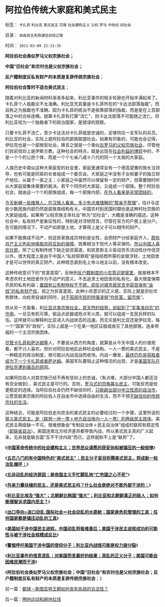 # 阿拉伯传统大家庭和美式民主

标签： `卡扎菲` `利比亚` `美式民主` `宗族` `社会建构主义` `父权` `罗马` `中世纪` `旧社会` 

目录： `自由民主宪政通往奴役之路`

时间： `2011-03-09 22:13:35`

**阿拉伯社会类似罗马父权宗族社会；**

**中国“旧社会”和农村也是父权宗族社会；**

**反户籍制度反私有财产的本质是复辟传统宗族社会**；

**阿拉伯社会暂时不适合美式民主**；

随着对利比亚的新闻材料渐渐多起来，利比亚事件的相关轮廓也开始丰满起来了。卡扎菲个人独裁论不太准确。利比亚充其量是卡扎菲所在的“卡达法部落独裁”。而且称之为独裁也不准确，因为卡扎菲的统治不是依靠部落的独裁，而是是在上百部落之中的合纵连横。就算卡扎菲有打算“流亡”，则卡达法部落不可能随之流亡。将利比亚视为一个独裁者下的政治国家，是错误的观察。

只要卡扎菲不流亡，至少卡达法对卡扎菲就是忠诚的，足够供应一支军队的兵员。利比亚的社会，实际上是阿拉伯的部族联盟社会。如果有印象的，可能也会记得，伊拉克也是一个部族型社会。换言之就是一个类似[古罗马的父权宗族社会](../../../2010/8/13/罗马共和国和罗马帝国的统治阶级.md)，尽管他们目前信仰上是伊斯兰教。这种社会的特点，就是出现在[社会利益的博弈](../../../2009/1/29/平均主义、社会公平和效率，及社会利益博羿.md)中的，不是一个个的公民个体，而是一个个七亲八戚十八代的同一个太祖的大家庭。

人类历史中类似这种大家庭型的社会里，家庭里通常会有一个德高望重的族长当领导，也有可能是同辈的长者组成一个委员会。大家庭之中没有子女和妻子的独立财产地位，从属于一家之主；小家庭之中虽然可以保留有一定的财产，但需要随时听从大家庭按集体需要的裁决。若干个同宗的大家庭，又组成一个部族。整个阿拉伯社会，就由这一个个的部族组成，每一个部族内部，[在外人看来是非常团结的](../../../2009/11/5/儒家孟子至圣！摒弃封建忠孝道德枷锁.md)。

[今天新疆一些维族人，在汉族人看来，多少有点难理解的“帮亲不帮理](../../../2009/7/13/民主自治社区可大大增进维族对中国社会的向心力.md)”，估计与这些少数民族内部仍然是部族类结构有关。中国农村到民国时期也是这种村社宗族的大家庭组成。如果用“父权宗族主体社会”称为“旧社会”，大概是准确的描述。这种社会中，私有财产是象征性的，特别是对浮财而言。尽管在官方的户册上是分户。在可能的情况下，不动产如房屋土地，才算得上是父子可以相传的财产。

如果不能换成不动产，则这些家族成员特别是女性，会把财产分给家庭齐人，[颇有共产主义色彩地换取共同互助的保障](../../../2010/4/26/茅于轼先生学术体系有明显漏洞.md)。效果相当于现代人等买保险。[所以中国人喜欢炒房](../../../2010/3/30/中国人好赌的原因.md)，除了公有制传统下缺乏投资渠道，和凯恩斯主义驱动货币流动性炒作信贷以外，很大程度上是由于中国人“私财原罪观”是指经商所需的金银浮财，土地田舍才是可以世传的真正财产。此种观念直到毛上帝斗地主以前，没有根本改变。

这种传统意识下的“贫富差距”，反映到[反户籍制度的小农意识提案里](../../../2010/3/6/为户籍制度正名，是民主启蒙的关键一环.md)，就是根本不考虑农村土地田舍作为不动产的意义，不去追求土地田舍的私有化，最大限度保障农民的私有利益；[置国有公有制特权于不顾，却反对城市居民含辛茹苦保有“金钱”的私有财产权](../../../2009/10/13/两千年社稷延寿之九字真言.md)，视之为贫富差距。此种小农意识的正义感，实际上就是宗社优势群体，向权贵投诚的同时，[对于孤弱市民的恃强凌弱“均贫富，留宗族](../../../2009/10/13/城市平民利益一直经受着联合打击.md)”。

但从另一方面看，利[比亚这类宗族社会，其天然的纽带，却起到了“军事准动员”的作用](../../../2010/12/12/为什么专制帝国灭亡后多是蛮族胜出？.md)。一旦见有机可乘，偷运点武器或抢点军火库，就可以组成一支民兵样的队伍。这样就可以解释利比亚进入内战状态的迅速。而无论是利比亚还是伊拉克，每一个“国家”的“政权”，实际上就是一个在某一地区征服或收买了其他部族，连亲带戚的一个主流宗族团体。

[尽管卡扎菲和萨达姆等](../../../2011/3/8/对美国而言最好的结果；添乱的正义分子；.md)人，不要说从西方的角度，就算是从今天中国人的价值观看，都不讨人喜欢。但针对阿拉伯地区此种社会结构，一人一票的美式民主，不是一种稳定的政治制度，很可能以内战混战而收场。内战一爆发，[最终仍在是获胜者成为下一个卡扎菲或者萨达姆](../../../2011/3/8/利比亚内战很可能是权力层分裂.md)。美国军队要阻止这种情况的出现，才是[美国军队在伊拉克遭到袭击的原](../../../2011/3/8/美国干涉的动机利益和代价.md)因。

如果阿拉伯人对其宗族已经不再有信仰上的忠诚，（有点难，大部分中国人都还没有完全做到），美式民主是可行的。否则，[罗马式的宗族寡头民主](../../../2010/8/9/罗马的客民和奴隶的区别.md)，可能反而是给更稳定的选择。当阿拉伯社会仍然不缺信仰时，[只能辟出部分中立性质的自治市](../../../2011/3/7/资本主义前的行会户籍制度和农民工.md)，让愿意脱离宗族的阿拉伯人在自由市中选择自由的生活，而不干预[不缺信仰的传统宗社的生活](../../../2010/5/6/为什么“缺乏信仰”的社会总是生机勃勃？.md)。

这种结合，可能是阿拉伯走向完全的美式民主的必要经过的一个步骤。这里所说的[狭义美式民主，是（联邦一地一票＋地方自治体内一人一票）的两级民主政体](../../../2011/2/23/知其然，所以然，何以然，以何然.md)。美式民主两级缺一不可。很难想象由“专制自治体＋民主自治体”组成的联邦有稳定性（[即联省自治](../../../2011/1/10/“联省自治”军阀混战必定导致中央集权.md)）。美国连南北方经济差异都导致内战，所以美式民主真的广义起来，无非就是联合国“互不干涉内政”而已，这样就称不上是“联邦”了。

《[**中国革命传统中的社会建构主义；世界民众请愿的获妥协和被镇压的一般规律**](../../../2011/2/22/中国传统文化愚昧的社会建构主义.md)》

《[**五花八门的有中国特色的“美式民主”；民主分子盲目折腾美式民主，将成新一轮治乱循环；**](../../../2011/2/23/知其然，所以然，何以然，以何然.md)》

《[**北非动乱的经济原因；美帝国主义手忙脚乱地“亡穷国之心不死”**](http://hi.baidu.com/darthchn/blog/item/d1a40e4495a6bd32cffca3e2.html)》

《[**外来力量扶植的民主，还是美式民主吗？什么社会是绝对不能外部干涉的；**](../../../2011/2/24/外来扶植的民主还是美式民主吗.md)》

《[**利比亚比埃及“强大”；北朝鲜比韩国“强大”；利比亚和北朝鲜真正的敌人；如何能理智诉求国内民主？**](../../../2011/2/24/那种人是北非国家的敌人？.md)》

《[**出口导向=进口动乱;国际社会＝社会动乱的水密舱；国家是危机管理的工具；任何国家都是镇压动乱的工具**](../../../2011/2/25/非洲动乱的逻辑和极端分子.md)》

《[**美国如干涉中国民主进程，中国动乱将极难善后；美国干涉民主进程成功的可能性与被干涉社会规模成反比**](../../../2011/3/8/美国干涉的动机利益和代价.md)》

《[**警惕呼吁美国干涉中国的信仰分子；利比亚内战很可能是权力层分裂**](../../../2011/3/8/利比亚内战很可能是权力层分裂.md)》

《**[利比亚事件的信息混乱；对美国而言最好的结果；添乱的正义分子；美国可能会因难民潮而干涉](../../../2011/3/8/对美国而言最好的结果；添乱的正义分子；.md)**》

《**阿拉伯社会类似罗马父权宗族社会；中国“旧社会”和农村也是父权宗族社会；反户籍制度反私有财产的本质是复辟传统宗族社会**；》



前一篇：[都铎－斯图亚特王朝如何丧失执政的合法性？](../../../2011/3/9/都铎－斯图亚特王朝如何丧失执政的合法性？.md)

后一篇：[圈地运动和耕地红线](../../../2011/3/10/圈地运动和耕地红线.md)